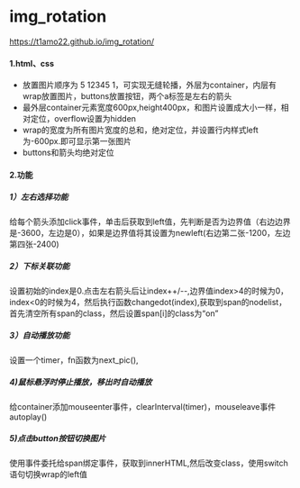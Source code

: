 # img_rotation
https://t1amo22.github.io/img_rotation/
<h4>1.html、css</h4>
<ul>
<li>放置图片顺序为 5 12345 1，可实现无缝轮播，外层为container，内层有wrap放置图片，buttons放置按钮，两个a标签是左右的箭头</li>
<li>最外层container元素宽度600px,height400px，和图片设置成大小一样，相对定位，overflow设置为hidden</li>
<li>wrap的宽度为所有图片宽度的总和，绝对定位，并设置行内样式left为-600px.即可显示第一张图片</li>
<li>buttons和箭头均绝对定位</li>
</ul>
<h4>2.功能</h4>
<h5>1）左右选择功能</h5>
<p>给每个箭头添加click事件，单击后获取到left值，先判断是否为边界值（右边边界是-3600，左边是0），如果是边界值将其设置为newleft(右边第二张-1200，左边第四张-2400)</p>
<h5>2）下标关联功能</h5>
<p>设置初始的index是0.点击左右箭头后让index++/--,边界值index&gt;4的时候为0，index&lt;0的时候为4，然后执行函数changedot(index),获取到span的nodelist，首先清空所有span的class，然后设置span[i]的class为&ldquo;on&rdquo;</p>
<h5>3）自动播放功能</h5>
<p>设置一个timer，fn函数为next_pic(),</p>
<h5>4)鼠标悬浮时停止播放，移出时自动播放</h5>
<p>给container添加mouseenter事件，clearInterval(timer)，mouseleave事件autoplay()</p>
<h5>5)点击button按钮切换图片</h5>
<p>使用事件委托给span绑定事件，获取到innerHTML,然后改变class，使用switch语句切换wrap的left值</p>


